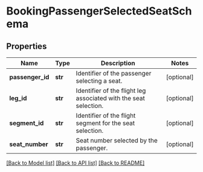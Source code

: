 # BookingPassengerSelectedSeatSchema

## Properties
Name | Type | Description | Notes
------------ | ------------- | ------------- | -------------
**passenger_id** | **str** | Identifier of the passenger selecting a seat. | [optional] 
**leg_id** | **str** | Identifier of the flight leg associated with the seat selection. | [optional] 
**segment_id** | **str** | Identifier of the flight segment for the seat selection. | [optional] 
**seat_number** | **str** | Seat number selected by the passenger. | [optional] 

[[Back to Model list]](../README.md#documentation-for-models) [[Back to API list]](../README.md#documentation-for-api-endpoints) [[Back to README]](../README.md)


